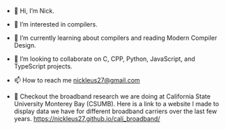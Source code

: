 - 👋 Hi, I’m Nick.
- 👀 I’m interested in compilers.
- 🌱 I’m currently learning about compilers and reading Modern Compiler Design.
- 💞️ I’m looking to collaborate on C, CPP, Python, JavaScript, and TypeScript projects.
- 📫 How to reach me nickleus27@gmail.com

- 👀 Checkout the broadband research we are doing at California State University Monterey Bay (CSUMB). Here is a link to a website I made to display data we have for different broadband carriers over the last few years. https://nickleus27.github.io/cali_broadband/
<!---
nickleus27/nickleus27 is a ✨ special ✨ repository because its `README.md` (this file) appears on your GitHub profile.
You can click the Preview link to take a look at your changes.
--->
